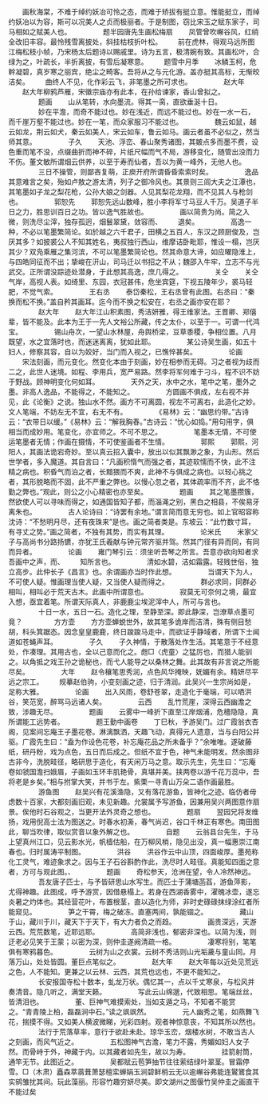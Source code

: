<!-- { "loadSidebar": true } -->
　　画秋海棠，不难于绰约妖冶可怜之态，而难于矫拔有挺立意。惟能挺立，而绰约妖冶以为容，斯可以况美人之贞而极丽者。于是制图，窃比宋玉之赋东家子，司马相如之赋美人也。
　　
　　题半园唐先生画松梅扇
　　凤管曾吹嶰谷风，红绡全改旧丰容。最怜残雪离披处，斜挂枯枝折叶松。
　　前在虎林，得观马远所图江梅松枝小帧，乃宋杨太后题诗以赐戚里。诗为五言，极清婉有致。其画松叶，合绿为之，叶疏长，半折离披，有雪后凝寒意。
　　题雪中月季
　　冰鳞玉柯，危幹凝碧，真岁寒之丽宾，绝尘之畸客。吾将从之与元化游。盖亦挺其高标，无惭皎洁矣。
　　曲终人不见，化作彩云飞，非笔墨之所可求也。
　　
　　赵大年
　　赵大年柳鸦芦雁，宋徽宗庙亦有此本，在孙给谏家，香山曾拟之。
　　
　　题画
　　山从笔转，水向墨流。得其一脔，直欲垂涎十日。
　　
　　妙在平澹，而奇不能过也。妙在浅近，而远不能过也。妙在一水一石，而千崖万壑不能过也。妙在一笔，而众家服习不能过也。
　　
　　魏云如鼠，越云如龙，荆云如犬，秦云如美人，宋云如车，鲁云如马。画云者虽不必似之，然当师其意。
　　
　　子久
　　天池、浮峦、春山聚秀诸图，其皴点多而墨不费，设色重而笔不没，点缀曲折而神不碎，片纸尺幅而气不局，游移变化，随管出没而力不伤。董文敏所谓烟云供养，以至于寿而仙者，吾以为黄一峰外，无他人也。
　　
　　三日不操管，则鄙吝复萌，正庾开府所谓昏昏索索时矣。
　　
　　逸品其意难言之矣，殆如卢敖之游太清，列子之御冷风也。其景则三闾大夫之江潭也，其笔墨如子龙之梨花枪，公孙大娘之剑器。人见其梨花龙翔，而不见其人与枪剑也。
　　
　　郭恕先
　　郭恕先远山数峰，胜小李将军寸马豆人千万。吴道子半日之力，胜思训百日之功。皆以逸气胜故也。
　　
　　画以简贵为尚。简之入微，则洗尽尘滓，独存孤迥，烟鬟翠黛，敛容而、
　　退矣。
　　
　　高逸一种，不必以笔墨繁简论。如於越之六千君子，田横之五百人，东汉之顾厨俊及，岂厌其多？如披裘公人不知其姓名，夷叔独行西山，维摩诘卧毗耶，惟设一榻，岂厌其少？双凫乘雁之集河滨，不可以笔墨繁简论也。然其命意大谛，如应曜隐淮上，与四皓同征而不出；挚峻在汧山，司马迁以书招之不从；魏邵入牛牢，立志不与光武交。正所谓没踪迹处潜身，于此想其高逸，庶几得之。
　　
　　关仝
　　关仝气岸，高视人表。如绮里、东园，衣冠甚伟，危坐宾筵，下视五陵年少，裘马轻肥，不觉气索。
　　
　　王右丞
　　泰岱秦松，王右丞曾有此图。右丞曰：“秦换而松不换。”盖自矜其画耳。迄今而不换之松安在，右丞之画亦安在耶？
　　
　　赵大年
　　赵大年江山积素图，秀洁妍雅，得王维家法。王晋卿、郑僖辈，皆不能及。此本为王于一先人文裕公所藏，传之太仆，以至于一。可谓一代鸿宝。
　　
　　锡山舟次，一望山水林屋，舟舆桥梁，豆草黍稷，争相位置。八月既望，水之宜落时也，而迷迷离离，犹如此耶。
　　
　　某公诗吴生画，如五十妇人，修察其容，自以为姣好，当门而入视之，已憔悴甚矣。
　　
　　论画
　　宋法刻画，而元变化。然变化本由于刻画，妙在相参而无碍。习之者视为歧而二之，此世人迷境。如程、李用兵，宽严易路。然李将军何难于刁斗，程不识不妨于野战。顾神明变化何如耳。
　　
　　天外之天，水中之水，笔中之笔，墨外之墨。非高人逸品，不能得之，不能知之。
　　
　　方圆画不俱成，左右视不并见，此《论衡》之说。独山水不然。画方不可离圆，视左不可离右，此造化之妙。文人笔端，不妨左无不宜，右无不有。
　　
　　《易林》云：“幽思约带。”古诗云：“衣带日以缓。”《易林》云：“解我胸舂。”古诗云：“忧心如捣。”用句用字，俱相当而成妙用。笔变化，亦宜师之。不可不思之。
　　
　　笔墨本无情，不可使运笔墨者无情；作画在摄情，不可使鉴画者不生情。
　　
　　郭熙
　　郭熙，河阳人，其画法诡宕奇妙。至以真云招入囊中，放出以似其飘渺之象，为山形。然后世学者，多入魔道。其自言曰：“凡画积惰气而强之者，其迹软懦而不快，此不注精之病也。积昏气而泊之者，长黯猥而不爽，此神不与俱成之病也。以轻心挑之者，其形脱略而不固，此不严重之弊也。以慢心忽之者，其体疏率而不齐，此不恪勤之弊也。”观此，则公之小心精密也亦至矣。
　　
　　题画
　　其之笔墨攒簇，然欲使人可以寻味而得之，如通国皆知子都，而淄渑之别，黑白之相县，不俟易牙离朱也。
　　
　　古人论诗曰：“诗罢有余地。”谓言简而意无穷也。如上官昭容称沈诗：“不愁明月尽，还有夜珠来”是也。画之简者类是。东坡云：“此竹数寸耳，有寻丈之势。”画之简者，不独有其势，而实有其理。
　　
　　论米氏
　　米家父子与高尚书分路扬镳，亦犹王氏羲献与钟元常齐驱并驾。然其门径有异而同，有同而异者。
　　
　　论画
　　雍门琴引云：须坐听吾琴之所言。吾意亦欲向知者求吾画中之声，而、
　　知所言也。
　　
　　清如水碧，洁如霜露。轻贱世俗，独立高步。此仲长子《昌言》也。余谓画亦当时作此想。
　　
　　当谓天下为人，不可使人疑。惟画理当使人疑，又当使人疑而得之。
　　
　　群必求同，同群必相叫，相叫必于荒天古木。此画中所谓意也。
　　
　　寂莫无可奈何之境，最宜入想，亟宜着笔。所谓天际真人，非鹿鹿尘埃泥滓中人，所可与言也。
　　
　　十日一水，五日一石。造化之理，至静至深。即此静深，岂潦草点墨可竟？
　　
　　方方壶
　　方方壶蝉蜕世外，故其笔多诡岸而洁清，殊有侧目愁胡，科头箕踞态。因念皇皇鹿鹿，终日踆踆马走中，而欲证乎静域者，所谓下士闻道如苍蝇声耳。
　　
　　子久
　　子久神情，于散落处作生活。其笔意于不经意处，作凑理。其用古也，全以己意而化之。甝□〈虎童〉之猛厉也，而猎人能驯之。以角抵之戏王孙之诡秘也，而弋人能导之以桑林之舞。此其故有非言说之所能尽矣。
　　
　　大年
　　赵令穰笔思秀润，点色风华掩映，妩媚有余。精妍尽平远之宗工。
　　规摹赵伯驹，小变刻画之迹，归于清润。此吴兴一生宗尚如是，足称大雅。
　　
　　论画
　　出入风雨，卷舒苍翠，走造化于毫端，可以哂洪谷，笑范宽，醉骂马远诸人矣。
　　
　　云西
　　乱竹荒崖，深得云西幽澹之致，涉趣无尽。
　　
　　题画
　　云雾中一峰折下直至江岸烟浦，危檣隐隐，真所谓能工远势者。
　　
　　题王勤中画卷
　　丁巳秋，予游吴门。过广霞翁衣杏阁，见案间忘庵王子墨花卷。淋漓飘洒，天趣飞动，真得元人遗意，当与白阳公并驱。广霞先生曰：“盍为作设色花卷，补忘庵花品之所未备乎？”余唯唯。遂破藤纸，研丹粉，戏为点色，五日而后成之。但纸不宜于色，神气未能明发。然余图非古非今，洗脱畦径，略研思于造化，有天闲万马之意。取示先生，先生曰：“忘庵卷如虢国澹扫娥眉，子画如玉环丰肌艳骨，真堪并美。挟两卷以游千花万蕊中，吾将老是乡矣。”相与拊掌大笑，并书于左。紫栗一寻青山万朵二语作画最胜。
　　
　　游鱼图
　　赵吴兴有花溪渔隐，又有落花游鱼，皆神化之迹。临仿者毋虑数十百家，大都刻画旧观，未见新趣。允裳属予写游鱼，因兼用吴兴两图意作扇景。俟他时石谷观之，当更开法外灵奇之想也。
　　
　　题扇
　　翌园兄将发维扬，戏用倪高士法为图送之。时春水初澌，春气尚迟，谷口千林正有寒色。南田图此，聊当吹律，取似赏音以象外解之也。
　　
　　自题
　　云翁县台先生，于马上望真州江口，见云影水光，帆樯估船，在万柳风梢，隐见出没，真一幅惠崇江南春也。归时属涛平制图。
　　
　　洪谷
　　洪谷作云中山顶，四面峻厚。墨苑称化工灵气，难迹象求之。因与王子石谷斟酌作此，洗尽时人畦径。真能知四面之意者，方可与观此图。、
　　
　　题画
　　奇松参天，沧洲在望，令人冷然神远。
　　
　　吾友唐子匹士，与予皆研思山水写生。而匹士于蒲塘菡萏，游鱼萍影，尤得神趣。此图成，呼予游赏，因借悬榻上。若身在西湖香雾中，濯魄冰壶，遂忘炎暑之灼体也。其经营花叶，布置根茎，直以造化为师，非时史碌碌抹绿涂红者所能窥见。
　　
　　笋之干霄，梅之破冻。直塞两间，孰能锢之。
　　
　　藏山于山，藏川于川，藏天下于天下，有大力者负之而趋。
　　
　　画贵深远，天游云西。荒荒数笔，近耶远耶。
　　
　　高简非浅也，郁密非深也。以简为浅，则迂老必见笑于王蒙；以密为深，则仲圭遂阙清疏一格。
　　
　　凄寒将别，笔笔俱有寒鸦暮色。
　　
　　云树为山之衣裳。云树不秀洁则山光垢薉与童山同。月落万山，处处皆圆。董巨点笔似之。
　　
　　赵大年
　　赵大年每以近处见荒远之色，人不能知。更兼之以云林、云西，其荒也远也，不更不能知之。
　　
　　长安报国寺松十数本，虬龙万状。偶忆其一，点以千丈寒泉，与松风并奏清音。隐几听之，满堂天籁。
　　
　　写此云山绵邈，代致相思。笔端丝丝，皆清泪也。
　　
　　董、巨神气难摸索处，当如支遁之马，不知者不能赏之。“青青陵上柏，磊磊涧中石。”读之飒飒然。
　　
　　元人幽秀之笔，如燕舞飞花，揣摸不得。又如美人横波微睇，光彩四射。观者神惊意丧，不知其所以然也。
　　
　　法行于荒落草率，意行于欲赴未赴。琼华玉峦，烟楼水树，不敢当古人之刻画，而风气近之。
　　
　　五松图神气古澹，笔力不露，秀媚如妇人女子然。而骨峙于外，神藏于内。以其藏者如先生，故以为寿。
　　
　　挂箭射筒，通竿无节。此图近之。
　　
　　吴都赋云苞笋抽节往往萦结绿叶翠茎。冒霜停雪。□（木肃）矗森萃蓊葺萧瑟檀栾蝉娟玉涧碧鲜梢云无以逾嶰谷弗能连鸑鷟食其实鹓雏扰其间。玩此藻丽。形容竹趣穷妍尽美。即文湖州之图偃竹吴仲圭之画直干不能过矣
　　
